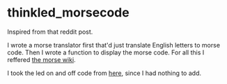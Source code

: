 # thinkled_morsecode

Inspired from that reddit post.

I wrote a morse translator first that'd just translate English letters to morse code. Then I wrote a function to display the morse code. For all this I reffered [the morse wiki](https://en.wikipedia.org/wiki/Morse_code).

I took the led on and off code from [here](https://github.com/RichusX/thinkpad-morse-led), since I had nothing to add.

